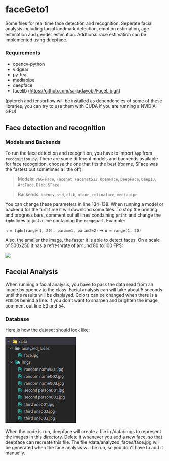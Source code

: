 # faceGeto1
Some files for real time face detection and recognition. Seperate facial analysis including facial landmark detection, emotion estimation, age estimation and gender estimation. Addtional race estimation can be implemented using deepface.

### Requirements
  - opencv-python
  - vidgear
  - py-feat
  - mediapipe
  - deepface
  - facelib (https://github.com/sajjjadayobi/FaceLib.git)

  (pytorch and tensorflow will be installed as dependencies of some of these libraries, you can try to use them with CUDA if you are running a NVIDIA-GPU)

## Face detection and recognition
### Models and Backends
To run the face detection and recognition, you have to import `App` from `recognition.py`. There are some different models and backends available for face recognition, choose the one that fits the best (for me, SFace was the fastest but sometimes a little off):

> Models: `VGG-Face`, `Facenet`, `Facenet512`, `OpenFace`, `DeepFace`, `DeepID`, `ArcFace`, `Dlib`, `SFace`

> Backends: `opencv`, `ssd`, `dlib`, `mtcnn`, `retinaface`, `mediapipe`

You can change these parameters in line 134-138. When running a model or backend for the first time it will download some files. To stop the printing and progress bars, comment out all lines condaining `print` and change the `tqdm` lines to just a line containing the `range`part. Example:

`n = tqdm(range(1, 20), param=1, param2=2)` -> `n = range(1, 20)`

Also, the smaller the image, the faster it is able to detect faces. On a scale of 500x250 it has a refreshrate of around 80 to 100 FPS:

![](https://github.com/ien1/faceGeto1/blob/main/example%20images/out1.gif)

## Faceial Analysis
When running a facial analysis, you have to pass the data read from an image by opencv to the class. Facial analysis can will take about 5 seconds until the results will be displayed. Colors can be changed when there is a `#COLOR` behind a line. If you don't want to sharpen and brighten the image, comment out line 53 and 54.

### Database
Here is how the dataset should look like:

<img src="/example images/dataset.png" alt="Dataset Example" title="Dataset Example">

When the code is run, deepface will create a file in /data/imgs to represent the images in this directory. Delete it whenever you add a new face, so that deepface can recreate this file.
The file /data/analyzed_faces/face.jpg will be generated when the face analysis will be run, so you don't have to add it manually.

